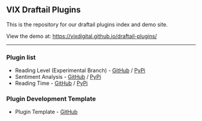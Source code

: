 ## VIX Draftail Plugins
  
This is the repository for our draftail plugins index and demo site.
  
View the demo at: https://vixdigital.github.io/draftail-plugins/

---

### Plugin list
- Reading Level (Experimental Branch) - [GitHub](https://github.com/vixdigital/wagtail-readinglevel/tree/experimental-new-api-functionality) / [PyPi](https://pypi.org/project/wagtail-readinglevel/3.0.2b0/)
- Sentiment Analysis - [GitHub](http://github.com/vixdigital/wagtail-sentiment) / [PyPi](https://pypi.org/project/wagtail-sentiment/)
- Reading Time - [GitHub](https://github.com/vixdigital/wagtail-reading-time) / [PyPi](https://pypi.org/project/wagtail-readingtime/)

### Plugin Development Template
- Plugin Template - [GitHub](https://github.com/vixdigital/wagtail-plugin-base)